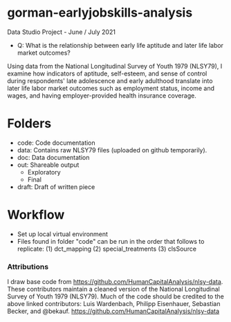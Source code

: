 # gorman-earlyjobskills-analysis
Data Studio Project - June / July 2021

- Q: What is the relationship between early life aptitude and later life labor market outcomes?

Using data from the National Longitudinal Survey of Youth 1979 (NLSY79), I examine how indicators of aptitude, self-esteem, and sense of control during respondents' late adolescence and early adulthood translate into later life labor market outcomes such as employment status, income and wages, and having employer-provided health insurance coverage.

# Folders 
- code: Code documentation 
- data: Contains raw NLSY79 files (uploaded on github temporarily). 
- doc: Data documentation 
- out: Shareable output 
    - Exploratory 
    - Final 
- draft: Draft of written piece  

# Workflow
- Set up local virtual environment 
- Files found in folder "code" can be run in the order that follows to replicate: 
    (1) dct_mapping
    (2) special_treatments
    (3) clsSource


### Attributions 
I draw base code from https://github.com/HumanCapitalAnalysis/nlsy-data. These contributors maintain a cleaned version of the National Longitudinal Survey of Youth 1979 (NLSY79). Much of the code should be credited to the above linked contributors: Luis Wardenbach, Philipp Eisenhauer, Sebastian Becker, and @bekauf.
https://github.com/HumanCapitalAnalysis/nlsy-data
